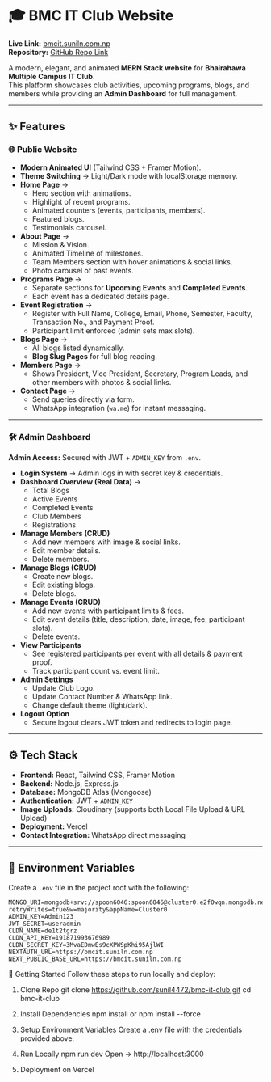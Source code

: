 # 🎓 BMC IT Club Website

**Live Link:** [bmcit.suniln.com.np](https://bmcit.suniln.com.np)  
**Repository:** [GitHub Repo Link](https://github.com/sunil4472/bmc-it-club)

A modern, elegant, and animated **MERN Stack website** for **Bhairahawa Multiple Campus IT Club**.  
This platform showcases club activities, upcoming programs, blogs, and members while providing an **Admin Dashboard** for full management.

---

## ✨ Features

### 🌐 Public Website

- **Modern Animated UI** (Tailwind CSS + Framer Motion).
- **Theme Switching** → Light/Dark mode with localStorage memory.
- **Home Page** →
  - Hero section with animations.
  - Highlight of recent programs.
  - Animated counters (events, participants, members).
  - Featured blogs.
  - Testimonials carousel.
- **About Page** →
  - Mission & Vision.
  - Animated Timeline of milestones.
  - Team Members section with hover animations & social links.
  - Photo carousel of past events.
- **Programs Page** →
  - Separate sections for **Upcoming Events** and **Completed Events**.
  - Each event has a dedicated details page.
- **Event Registration** →
  - Register with Full Name, College, Email, Phone, Semester, Faculty, Transaction No., and Payment Proof.
  - Participant limit enforced (admin sets max slots).
- **Blogs Page** →
  - All blogs listed dynamically.
  - **Blog Slug Pages** for full blog reading.
- **Members Page** →
  - Shows President, Vice President, Secretary, Program Leads, and other members with photos & social links.
- **Contact Page** →
  - Send queries directly via form.
  - WhatsApp integration (`wa.me`) for instant messaging.

---

### 🛠️ Admin Dashboard

**Admin Access:** Secured with JWT + `ADMIN_KEY` from `.env`.

- **Login System** → Admin logs in with secret key & credentials.
- **Dashboard Overview (Real Data)** →
  - Total Blogs
  - Active Events
  - Completed Events
  - Club Members
  - Registrations
- **Manage Members (CRUD)**
  - Add new members with image & social links.
  - Edit member details.
  - Delete members.
- **Manage Blogs (CRUD)**
  - Create new blogs.
  - Edit existing blogs.
  - Delete blogs.
- **Manage Events (CRUD)**
  - Add new events with participant limits & fees.
  - Edit event details (title, description, date, image, fee, participant slots).
  - Delete events.
- **View Participants**
  - See registered participants per event with all details & payment proof.
  - Track participant count vs. event limit.
- **Admin Settings**
  - Update Club Logo.
  - Update Contact Number & WhatsApp link.
  - Change default theme (light/dark).
- **Logout Option**
  - Secure logout clears JWT token and redirects to login page.

---

## ⚙️ Tech Stack

- **Frontend:** React, Tailwind CSS, Framer Motion
- **Backend:** Node.js, Express.js
- **Database:** MongoDB Atlas (Mongoose)
- **Authentication:** JWT + `ADMIN_KEY`
- **Image Uploads:** Cloudinary (supports both Local File Upload & URL Upload)
- **Deployment:** Vercel
- **Contact Integration:** WhatsApp direct messaging

---

## 🔑 Environment Variables

Create a `.env` file in the project root with the following:

```env
MONGO_URI=mongodb+srv://spoon6046:spoon6046@cluster0.e2f0wqn.mongodb.net/?retryWrites=true&w=majority&appName=Cluster0
ADMIN_KEY=Admin123
JWT_SECRET=useradmin
CLDN_NAME=de1t2tgrz
CLDN_API_KEY=191871993676989
CLDN_SECRET_KEY=3MvaEDmwEs9cXPWSpKhi95AjlWI
NEXTAUTH_URL=https://bmcit.suniln.com.np
NEXT_PUBLIC_BASE_URL=https://bmcit.suniln.com.np
```

🚀 Getting Started
Follow these steps to run locally and deploy:

1. Clone Repo
   git clone https://github.com/sunil4472/bmc-it-club.git
   cd bmc-it-club
2. Install Dependencies
   npm install
   or
   npm install --force
3. Setup Environment Variables
   Create a .env file with the credentials provided above.
4. Run Locally
   npm run dev
   Open → http://localhost:3000

5. Deployment on Vercel

